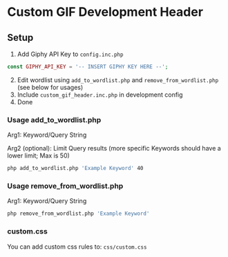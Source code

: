# Custom GIF Development Header

## Setup
1. Add Giphy API Key to `config.inc.php`

```php
const GIPHY_API_KEY = '-- INSERT GIPHY KEY HERE --';

```

2. Edit wordlist using `add_to_wordlist.php` and `remove_from_wordlist.php` (see below for usages)
3. Include `custom_gif_header.inc.php` in development config
4. Done


### Usage add_to_wordlist.php
Arg1: Keyword/Query String

Arg2 (optional): Limit Query results (more specific Keywords should have a lower limit; Max is 50) 

```bash
php add_to_wordlist.php 'Example Keyword' 40
```

### Usage remove_from_wordlist.php

Arg1: Keyword/Query String
```bash
php remove_from_wordlist.php 'Example Keyword'
```


### custom.css

You can add custom css rules to: `css/custom.css`
